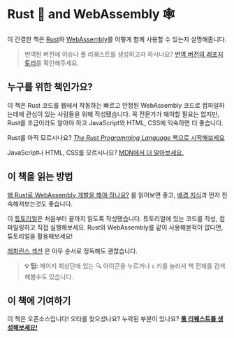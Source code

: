 # Rust 🦀 and WebAssembly 🕸
이 간결한 책은 [Rust][]와 [WebAssembly][]를 어떻게 함께 사용할 수 있는지 설명해줍니다.

> 번역된 버전에 이슈나 풀 리퀘스트를 생성하고자 하시나요? [번역 버전의 레포지토리](https://github.com/polyecho/rust-wasm-book-ko)를 확인해주세요.

## 누구를 위한 책인가요?
이 책은 Rust 코드를 웹에서 작동하는 빠르고 안정된 WebAssembly 코드로 컴파일하는데에 관심이 있는 사람들을 위해 작성됐습니다.
꼭 전문가가 돼야할 필요는 없지만, Rust를 조금이라도 알아야 하고 JavaScript와 HTML, CSS에 익숙하면 더 좋습니다.

Rust를 아직 모르시나요? [*The Rust Programming Language* 책으로 시작해보세요][trpl]

JavaScript나 HTML, CSS를 모르시나요? [MDN에서 더 알아보세요.][mdn]

## 이 책을 읽는 방법
[왜 Rust로 WebAssembly 개발을 해야 하나요?][why-rust-wasm] 를 읽어보면 좋고, [배경 지식][background]과 먼저 친숙해져보는것도 좋습니다.

이 [튜토리얼][tutorial]은 처음부터 끝까지 읽도록 작성됐습니다. 튜토리얼에 있는 코드를 작성, 컴파일링하고 직접 실행해보세요. Rust와 WebAssembly를 같이 사용해본적이 없다면, 튜토리얼을 활용해보세요!

[레퍼런스 섹션][reference] 은 아무 순서로 정독해도 괜찮습니다.

> **💡 팁:** 페이지 최상단에 있는 🔍 아이콘을 누르거나 `s` 키를 눌러서 책 전체를 검색해볼수도 있습니다.

## 이 책에 기여하기
이 책은 오픈소스입니다! 오타를 찾으셨나요? 누락된 부분이 있나요? [**풀 리퀘스트를 생성해보세요!**][repo]

[Rust]: https://www.rust-lang.org
[WebAssembly]: https://webassembly.org/
[trpl]: https://doc.rust-lang.org/book/
[mdn]: https://developer.mozilla.org/en-US/docs/Learn
[why-rust-wasm]: ./why-rust-and-webassembly.html
[background]: ./background-and-concepts.html
[tutorial]: ./game-of-life/introduction.html
[reference]: ./reference/index.html
[repo]: https://github.com/rustwasm/book
[wat2wasm demo]: https://webassembly.github.io/wabt/demo/wat2wasm/

